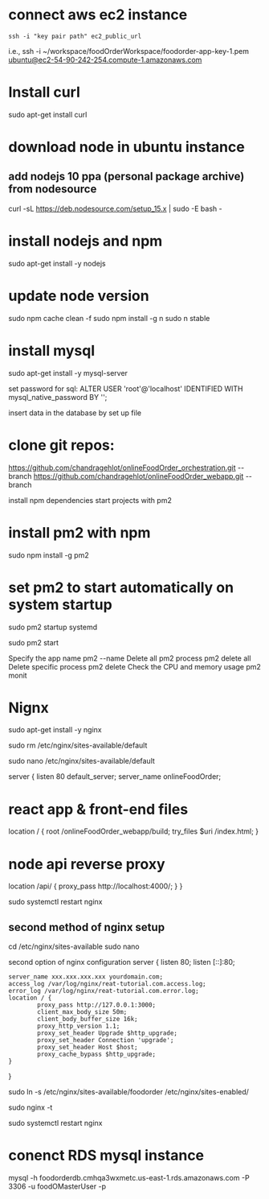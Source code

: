 # connect aws ec2 instance
    ssh -i "key pair path" ec2_public_url
  i.e.,  ssh -i ~/workspace/foodOrderWorkspace/foodorder-app-key-1.pem ubuntu@ec2-54-90-242-254.compute-1.amazonaws.com 

# Install curl
sudo apt-get install curl

# download node in ubuntu instance 
 ## add nodejs 10 ppa (personal package archive) from nodesource
  curl -sL https://deb.nodesource.com/setup_15.x | sudo -E bash -

# install nodejs and npm
sudo apt-get install -y nodejs

# update node version
sudo npm cache clean -f
sudo npm install -g n
sudo n stable

# install mysql
sudo apt-get install -y mysql-server

set password for sql:
ALTER USER 'root'@'localhost' IDENTIFIED WITH mysql_native_password BY '<newPassword>';

insert data in the database by set up file

# clone git repos:
https://github.com/chandragehlot/onlineFoodOrder_orchestration.git --branch <branch-name>
https://github.com/chandragehlot/onlineFoodOrder_webapp.git --branch <branch-name>

install npm dependencies
start projects with pm2


# install pm2 with npm
sudo npm install -g pm2

# set pm2 to start automatically on system startup
sudo pm2 startup systemd

sudo pm2 start

Specify the app name pm2 --name <app-name>
Delete all pm2 process pm2 delete all
Delete specific process pm2 delete <app-name>
Check the CPU and memory usage pm2 monit

# Nignx
sudo apt-get install -y nginx

sudo rm /etc/nginx/sites-available/default

sudo nano /etc/nginx/sites-available/default

server {
  listen 80 default_server;
  server_name onlineFoodOrder;

  # react app & front-end files
  location / {
    root /onlineFoodOrder_webapp/build;
    try_files $uri /index.html;
  }

  # node api reverse proxy
  location /api/ {
    proxy_pass http://localhost:4000/;
  }
}

sudo systemctl restart nginx

## second method of nginx setup

cd /etc/nginx/sites-available
sudo nano <filename>

second option of nginx configuration
server {
    listen 80;
    listen [::]:80;
    
    server_name xxx.xxx.xxx.xxx yourdomain.com;
    access_log /var/log/nginx/reat-tutorial.com.access.log;                
    error_log /var/log/nginx/reat-tutorial.com.error.log;       
    location / {
            proxy_pass http://127.0.0.1:3000;
            client_max_body_size 50m;
            client_body_buffer_size 16k;
            proxy_http_version 1.1;                                              
            proxy_set_header Upgrade $http_upgrade;                              
            proxy_set_header Connection 'upgrade';                               
            proxy_set_header Host $host;                                         
            proxy_cache_bypass $http_upgrade;   
    }
}

sudo ln -s /etc/nginx/sites-available/foodorder /etc/nginx/sites-enabled/

sudo nginx -t

sudo systemctl restart nginx

# conenct RDS mysql instance 
mysql -h foodorderdb.cmhqa3wxmetc.us-east-1.rds.amazonaws.com -P 3306 -u foodOMasterUser -p



